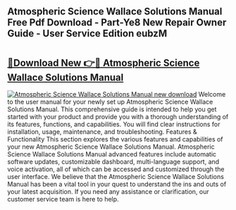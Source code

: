 ## Atmospheric Science Wallace Solutions Manual Free Pdf Download - Part-Ye8 New Repair Owner Guide - User Service Edition eubzM

# <h2><a href="http://bc54888.oget.top/?id=Atmospheric+Science+Wallace+Solutions+Manual">🔗Download New 👉🔴 Atmospheric Science Wallace Solutions Manual</a></h2>

[![Atmospheric Science Wallace Solutions Manual new download](https://i.imgur.com/5g1atiW.png)](http://bc54888.oget.top/?id=Atmospheric+Science+Wallace+Solutions+Manual)
Welcome to the user manual for your newly set up Atmospheric Science Wallace Solutions Manual. This comprehensive guide is intended to help you get started with your product and provide you with a thorough understanding of its features, functions, and capabilities. You will find clear instructions for installation, usage, maintenance, and troubleshooting. Features & Functionality This section explores the various features and capabilities of your new Atmospheric Science Wallace Solutions Manual. Atmospheric Science Wallace Solutions Manual advanced features include automatic software updates, customizable dashboard, multi-language support, and voice activation, all of which can be accessed and customized through the user interface. We believe that the Atmospheric Science Wallace Solutions Manual has been a vital tool in your quest to understand the ins and outs of your latest acquisition. If you need any assistance or clarification, our customer service team is here to help.
